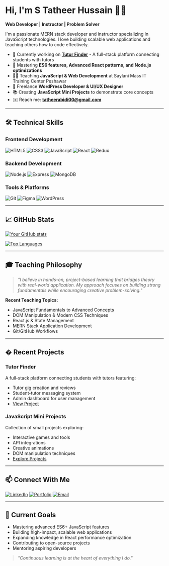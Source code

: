 # Hi, I'm S Tatheer Hussain 👨‍💻

**Web Developer | Instructor | Problem Solver**

I'm a passionate MERN stack developer and instructor specializing in JavaScript technologies. I love building scalable web applications and teaching others how to code effectively.

- 🔭 Currently working on **[Tutor Finder](https://github.com/yourusername/tutor-finder)** - A full-stack platform connecting students with tutors
- 🌱 Mastering **ES6 features, Advanced React patterns, and Node.js optimizations**
- 👨‍🏫 Teaching **JavaScript & Web Development** at Saylani Mass IT Training Center Peshawar
- 💼 Freelance **WordPress Developer & UI/UX Designer**
- 📚 Creating **JavaScript Mini Projects** to demonstrate core concepts
- ✉️ Reach me: **tatheerabidi00@gmail.com**

---

## 🛠️ Technical Skills

### Frontend Development
![HTML5](https://img.shields.io/badge/-HTML5-E34F26?style=for-the-badge&logo=html5&logoColor=white)
![CSS3](https://img.shields.io/badge/-CSS3-1572B6?style=for-the-badge&logo=css3&logoColor=white)
![JavaScript](https://img.shields.io/badge/-JavaScript-F7DF1E?style=for-the-badge&logo=javascript&logoColor=black)
![React](https://img.shields.io/badge/-React-61DAFB?style=for-the-badge&logo=react&logoColor=black)
![Redux](https://img.shields.io/badge/-Redux-764ABC?style=for-the-badge&logo=redux&logoColor=white)

### Backend Development
![Node.js](https://img.shields.io/badge/-Node.js-339933?style=for-the-badge&logo=node.js&logoColor=white)
![Express](https://img.shields.io/badge/-Express-000000?style=for-the-badge&logo=express&logoColor=white)
![MongoDB](https://img.shields.io/badge/-MongoDB-47A248?style=for-the-badge&logo=mongodb&logoColor=white)

### Tools & Platforms
![Git](https://img.shields.io/badge/-Git-F05032?style=for-the-badge&logo=git&logoColor=white)
![Figma](https://img.shields.io/badge/-Figma-F24E1E?style=for-the-badge&logo=figma&logoColor=white)
![WordPress](https://img.shields.io/badge/-WordPress-21759B?style=for-the-badge&logo=wordpress&logoColor=white)

---

## 📈 GitHub Stats

[![Your GitHub stats](https://github-readme-stats.vercel.app/api?username=yourusername&show_icons=true&theme=radical&hide=issues)](https://github.com/00tatheer00)

[![Top Languages](https://github-readme-stats.vercel.app/api/top-langs/?username=yourusername&layout=compact&theme=radical)](https://github.com/00tatheer00)

---

## 🎓 Teaching Philosophy

> *"I believe in hands-on, project-based learning that bridges theory with real-world application. My approach focuses on building strong fundamentals while encouraging creative problem-solving."*

**Recent Teaching Topics:**
- JavaScript Fundamentals to Advanced Concepts
- DOM Manipulation & Modern CSS Techniques
- React.js & State Management
- MERN Stack Application Development
- Git/GitHub Workflows

---

## � Recent Projects

### Tutor Finder
A full-stack platform connecting students with tutors featuring:
- Tutor gig creation and reviews
- Student-tutor messaging system
- Admin dashboard for user management
- [View Project](https://github.com/yourusername/tutor-finder)

### JavaScript Mini Projects
Collection of small projects exploring:
- Interactive games and tools
- API integrations
- Creative animations
- DOM manipulation techniques
- [Explore Projects](https://github.com/yourusername/javascript-mini-projects)

---

## 📫 Connect With Me

[![LinkedIn](https://img.shields.io/badge/-LinkedIn-0077B5?style=for-the-badge&logo=linkedin&logoColor=white)](https://linkedin.com/in/tatheer-hussain)
[![Portfolio](https://img.shields.io/badge/-Portfolio-4285F4?style=for-the-badge&logo=google-chrome&logoColor=white)](https://tatheer.vercel.com)
[![Email](https://img.shields.io/badge/-Email-D14836?style=for-the-badge&logo=gmail&logoColor=white)](mailto:tatheerabidi00@gmail.com)

---

## 🎯 Current Goals
- Mastering advanced ES6+ JavaScript features
- Building high-impact, scalable web applications
- Expanding knowledge in React performance optimization
- Contributing to open-source projects
- Mentoring aspiring developers

> *"Continuous learning is at the heart of everything I do."*
